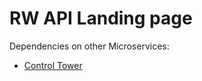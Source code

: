 # RW API Landing page

Dependencies on other Microservices:

- [Control Tower](https://github.com/resource-watch/control-tower)
